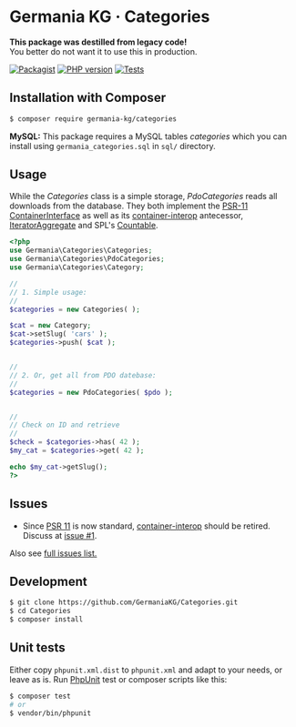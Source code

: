 # Germania KG · Categories

**This package was destilled from legacy code!**   
You better do not want it to use this in production.



[![Packagist](https://img.shields.io/packagist/v/germania-kg/categories.svg?style=flat)](https://packagist.org/packages/germania-kg/categories)
[![PHP version](https://img.shields.io/packagist/php-v/germania-kg/categories.svg)](https://packagist.org/packages/germania-kg/categories)
[![Tests](https://github.com/GermaniaKG/Categories/actions/workflows/tests.yml/badge.svg)](https://github.com/GermaniaKG/Categories/actions/workflows/tests.yml)

## Installation with Composer

```bash
$ composer require germania-kg/categories
```

**MySQL:** This package requires a MySQL tables *categories* which you can install using `germania_categories.sql` in `sql/` directory.


## Usage

While the *Categories* class is a simple storage, *PdoCategories* reads all downloads from the database.
They both implement the [PSR-11 ContainerInterface](https://github.com/php-fig/fig-standards/blob/master/accepted/PSR-11-container.md)  as well as its [container-interop](https://github.com/container-interop/container-interop) antecessor, [IteratorAggregate](http://php.net/manual/de/class.iteratoraggregate.php) and SPL's [Countable](http://php.net/manual/de/class.countable.php).

```php
<?php
use Germania\Categories\Categories;
use Germania\Categories\PdoCategories;
use Germania\Categories\Category;

//
// 1. Simple usage:
//
$categories = new Categories( );

$cat = new Category;
$cat->setSlug( 'cars' );
$categories->push( $cat );


//
// 2. Or, get all from PDO datebase:
//
$categories = new PdoCategories( $pdo );


//
// Check on ID and retrieve
//
$check = $categories->has( 42 );
$my_cat = $categories->get( 42 );

echo $my_cat->getSlug();
?>
```

## Issues

- Since [PSR 11](https://github.com/php-fig/fig-standards/blob/master/proposed/container.md) is now standard, [container-interop](https://github.com/container-interop/container-interop) should be retired. Discuss at [issue #1][i1].

Also see [full issues list.][i0]

[i0]: https://github.com/GermaniaKG/Categories/issues
[i1]: https://github.com/GermaniaKG/Categories/issues/1


## Development

```bash
$ git clone https://github.com/GermaniaKG/Categories.git
$ cd Categories
$ composer install
```

## Unit tests

Either copy `phpunit.xml.dist` to `phpunit.xml` and adapt to your needs, or leave as is. Run [PhpUnit](https://phpunit.de/) test or composer scripts like this:

```bash
$ composer test
# or
$ vendor/bin/phpunit
```
